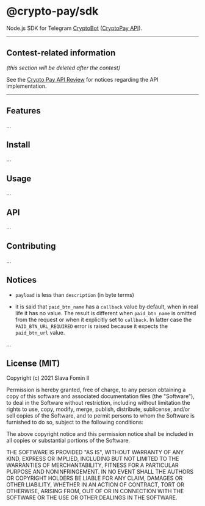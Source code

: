 
# @crypto-pay/sdk

Node.js SDK for Telegram [CryptoBot][crypto-bot]
([CryptoPay API][crypto-pay-api]).

---

## Contest-related information

_(this section will be deleted after the contest)_

See the [Crypto Pay API Review](https://telegra.ph/Crypto-Pay-API-Review-11-28)
for notices regarding the API implementation.

---

## Features

…


## Install

…


## Usage

…


## API

…


## Contributing

…


## Notices

- `payload` is less than `description` (in byte terms)

- it is said that `paid_btn_name` has a `callback`
  value by default, when in real life it has no value.
  The result is different when `paid_btn_name` is omitted
  from the request or when it explicitly set to `callback`.
  In latter case the `PAID_BTN_URL_REQUIRED` error is raised
  because it expects the `paid_btn_url` value.

…


## License (MIT)

Copyright (c) 2021 Slava Fomin II

Permission is hereby granted, free of charge, to any person obtaining a copy
of this software and associated documentation files (the "Software"), to deal
in the Software without restriction, including without limitation the rights
to use, copy, modify, merge, publish, distribute, sublicense, and/or sell
copies of the Software, and to permit persons to whom the Software is
furnished to do so, subject to the following conditions:

The above copyright notice and this permission notice shall be included in all
copies or substantial portions of the Software.

THE SOFTWARE IS PROVIDED "AS IS", WITHOUT WARRANTY OF ANY KIND, EXPRESS OR
IMPLIED, INCLUDING BUT NOT LIMITED TO THE WARRANTIES OF MERCHANTABILITY,
FITNESS FOR A PARTICULAR PURPOSE AND NONINFRINGEMENT. IN NO EVENT SHALL THE
AUTHORS OR COPYRIGHT HOLDERS BE LIABLE FOR ANY CLAIM, DAMAGES OR OTHER
LIABILITY, WHETHER IN AN ACTION OF CONTRACT, TORT OR OTHERWISE, ARISING FROM,
OUT OF OR IN CONNECTION WITH THE SOFTWARE OR THE USE OR OTHER DEALINGS IN THE
SOFTWARE.


  [crypto-bot]: https://t.me/CryptoBot
  [crypto-pay-api]:https://telegra.ph/Crypto-Pay-API-11-25
